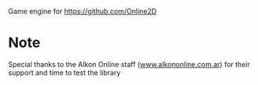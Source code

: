 Game engine for https://github.com/Online2D

# Note

Special thanks to the Alkon Online staff (www.alkononline.com.ar) for their support and time to test the library
